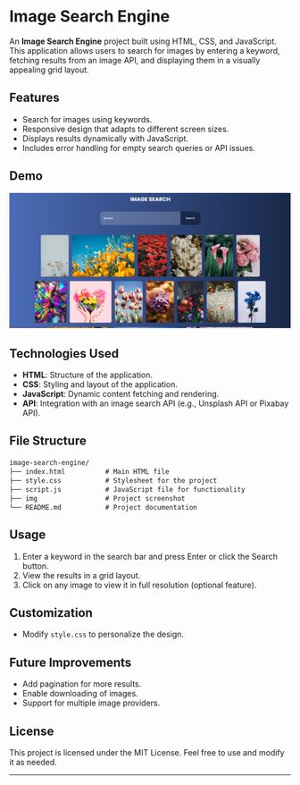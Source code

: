 # Image Search Engine

An **Image Search Engine** project built using HTML, CSS, and JavaScript. This application allows users to search for images by entering a keyword, fetching results from an image API, and displaying them in a visually appealing grid layout.

## Features

- Search for images using keywords.
- Responsive design that adapts to different screen sizes.
- Displays results dynamically with JavaScript.
- Includes error handling for empty search queries or API issues.

## Demo

![Demo](./img/image-search-img.png) <!-- Add a screenshot of your project here -->

## Technologies Used

- **HTML**: Structure of the application.
- **CSS**: Styling and layout of the application.
- **JavaScript**: Dynamic content fetching and rendering.
- **API**: Integration with an image search API (e.g., Unsplash API or Pixabay API).


## File Structure

```
image-search-engine/
├── index.html          # Main HTML file
├── style.css           # Stylesheet for the project
├── script.js           # JavaScript file for functionality
├── img                 # Project screenshot
└── README.md           # Project documentation
```

## Usage

1. Enter a keyword in the search bar and press Enter or click the Search button.
2. View the results in a grid layout.
3. Click on any image to view it in full resolution (optional feature).


## Customization

- Modify `style.css` to personalize the design.

## Future Improvements

- Add pagination for more results.
- Enable downloading of images.
- Support for multiple image providers.

## License

This project is licensed under the MIT License. Feel free to use and modify it as needed.

---
